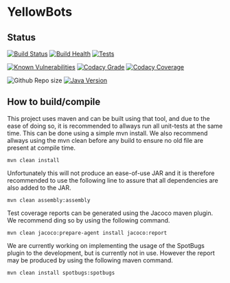 ﻿# YellowBots

## Status
[![Build Status](https://img.shields.io/jenkins/s/http/build.raknoel.no/job/RoboRally.svg?style=flat-square&logo=buffer)](http://build.raknoel.no/job/RoboRally/)
[![Build Health](https://img.shields.io/badge/dynamic/json.svg?label=Build%20Health&url=http%3A%2F%2Fbuild.raknoel.no%2Fjob%2FRoboRally%2Fapi%2Fjson&query=%24.healthReport%5B1%5D.score&colorB=blue&style=flat-square&logo=twoo&suffix=%)](http://build.raknoel.no/job/RoboRally/)
[![Tests](https://img.shields.io/jenkins/t/http/build.raknoel.no/job/RoboRally.svg?style=flat-square&logo=jekyll)](http://build.raknoel.no/job/RoboRally/lastCompletedBuild/testReport/)

[![Known Vulnerabilities](https://snyk.io/test/github/inf112-v19/YellowBots/badge.svg?style=flat-square&targetFile=pom.xml)](https://snyk.io/test/github/inf112-v19/YellowBots?targetFile=pom.xml)
[![Codacy Grade](https://api.codacy.com/project/badge/Grade/84a8bbe98cb344748204171a5b003e6d?style=flat-square)](https://www.codacy.com/app/YellowBots/YellowBots?utm_source=github.com&amp;utm_medium=referral&amp;utm_content=inf112-v19/YellowBots&amp;utm_campaign=Badge_Grade)
[![Codacy Coverage](https://api.codacy.com/project/badge/Coverage/84a8bbe98cb344748204171a5b003e6d)](https://www.codacy.com/app/YellowBots/YellowBots?utm_source=github.com&utm_medium=referral&utm_content=inf112-v19/YellowBots&utm_campaign=Badge_Coverage)

![Github Repo size](https://img.shields.io/github/repo-size/inf112-v19/YellowBots.svg?style=flat-square&logo=GitHub)
[![Java Version](https://img.shields.io/badge/Java_Version-11-blue.svg?style=flat-square&logo=Java)](https://www.oracle.com/technetwork/java/javase/downloads/jdk8-downloads-2133151.html)

## How to build/compile
This project uses maven and can be built using that tool, and due to the ease of doing so, it is recommended to allways run all unit-tests at the same time. This can be done using a simple mvn install. We also recommend allways using the mvn clean before any build to ensure no old file are present at compile time.

```mvn clean install```


Unfortunately this will not produce an ease-of-use JAR and it is therefore recommended to use the following line to assure that all dependencies are also added to the JAR.

```mvn clean assembly:assembly```



Test coverage reports can be generated using the Jacoco maven plugin. We recommend ding so by using the following command.

```mvn clean jacoco:prepare-agent install jacoco:report```


We are currently working on implementing the usage of the SpotBugs plugin to the development, but is currently not in use. However the report may be produced by using the following maven command.

```mvn clean install spotbugs:spotbugs```
